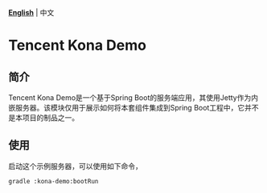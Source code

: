 **[English]** | 中文

# Tencent Kona Demo

## 简介
Tencent Kona Demo是一个基于Spring Boot的服务端应用，其使用Jetty作为内嵌服务器。该模块仅用于展示如何将本套组件集成到Spring Boot工程中，它并不是本项目的制品之一。

## 使用
启动这个示例服务器，可以使用如下命令，
```
gradle :kona-demo:bootRun
```


[English]:
<README.md>
